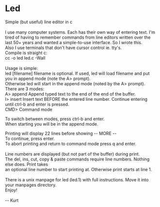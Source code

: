 # Led
Simple (but useful) line editor in c <br/>
<br/>
I use many computer systems. Each has their own way of entering text. I'm tired 
of having to remember commands from line editors written over the last 
50+ years and wanted a simple-to-use interface. So I wrote this.
<br/>
Also I use terminals that don't have cursor control ie. tty's. 
<br/>
Compile is straight c: <br/>
  cc -o led led.c -Wall
<br/>  
Usage is simple: <br/>
led [filename]   filename is optional. If used, led will load 
filename and put you in append mode (note the A> prompt). <br/>
Otherwise led will start in the append mode (noted by the A> prompt).
<br/>
There are 3 modes: <br/>
  A> append     Append typed text to the end of the end of the buffer. <br/>
  I> insert     Insert text BEFORE the entered line number. Continue entering <br/>
                until ctrl-b and enter is pressed. <br/>
  CMD>          Command mode <br/>
  
  To switch between modes, press ctrl-b and enter. <br/>
  When starting you will be in the append mode. <br/>
  

Printing will display 22 lines before showing -- MORE  --<br/>
To continue, press enter.<br/>
To abort printing and return to command mode press q and enter.<br/>
<br/>
Line numbers are displayed (but not part of the buffer) during print.<br/>
The del, ins, cut, copy & paste commands require line numbers. Nothing else does. Print takes <br/>
an optional line number to start printing at. Otherwise print starts at line 1.<br/>
<br/>
There is a unix manpage for led (led.1) with full instructions. 
Move it into your manpages directory.
<br/>
Enjoy!<br/>
<br/>
 -- Kurt
 
